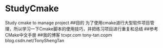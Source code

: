 # StudyCmake
Study cmake to manage project
##目的
为了使用cmake进行大型软件项目管理，所以学习一下Cmake脚本的使用技巧，并把练习项目进行重复和总结
##参考
CMake中文手册
##我的博客
tcvpr.com
tony-tan.copm
blog.csdn.net/TonyShengTan

